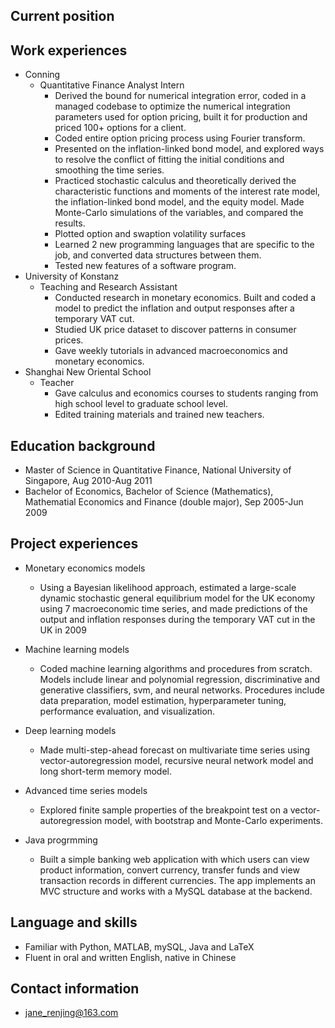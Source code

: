 ## Current position 

## Work experiences
- Conning
  - Quantitative Finance Analyst Intern
    - Derived the bound for numerical integration error, coded in a managed codebase to optimize the numerical integration parameters used for option pricing, built it for production and priced 100+ options for a client.
    - Coded entire option pricing process using Fourier transform.
    - Presented on the inflation-linked bond model, and explored ways to resolve the conflict of fitting the initial conditions and smoothing the time series. 
    - Practiced stochastic calculus and theoretically derived the characteristic functions and moments of the interest rate model, the inflation-linked bond model, and the equity model. Made Monte-Carlo simulations of the variables, and compared the results.
    - Plotted option and swaption volatility surfaces
    - Learned 2 new programming languages that are specific to the job, and converted data structures between them.
    - Tested new features of a software program.
- University of Konstanz
  - Teaching and Research Assistant
    - Conducted research in monetary economics. Built and coded a model to predict the inflation and output responses after a temporary VAT cut.
    - Studied UK price dataset to discover patterns in consumer prices.
    - Gave weekly tutorials in advanced macroeconomics and monetary economics.
- Shanghai New Oriental School
  - Teacher
    - Gave calculus and economics courses to students ranging from high school level to graduate school level.
    - Edited training materials and trained new teachers.

## Education background
- Master of Science in Quantitative Finance, National University of Singapore, Aug 2010-Aug 2011
- Bachelor of Economics, Bachelor of Science (Mathematics), Mathematial Economics and Finance (double major), Sep 2005-Jun 2009

## Project experiences
- Monetary economics models
  - Using a Bayesian likelihood approach, estimated a large-scale dynamic stochastic general equilibrium model for the UK economy using 7 macroeconomic time series, and made predictions of the output and inflation responses during the temporary VAT cut in the UK in 2009

- Machine learning models
  - Coded machine learning algorithms and procedures from scratch. Models include linear and polynomial regression, discriminative and generative classifiers, svm, and neural networks. Procedures include data preparation, model estimation, hyperparameter tuning, performance evaluation, and visualization.

- Deep learning models
  - Made multi-step-ahead forecast on multivariate time series using vector-autoregression model, recursive neural network model and long short-term memory model.

- Advanced time series models
  - Explored finite sample properties of the breakpoint test on a vector-autoregression model, with bootstrap and Monte-Carlo experiments.

- Java progrmming
  - Built a simple banking web application with which users can view product information, convert currency, transfer funds and view transaction records in different currencies. The app implements an MVC structure and works with a MySQL database at the backend.

## Language and skills
- Familiar with Python, MATLAB, mySQL, Java and LaTeX
- Fluent in oral and written English, native in Chinese

## Contact information
- [jane_renjing@163.com](mailto:jane_renjing@163.com)
